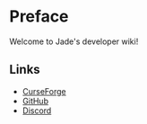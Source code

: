 # Preface

Welcome to Jade's developer wiki!

## Links

 - [CurseForge](https://www.curseforge.com/minecraft/mc-mods/jade)
 - [GitHub](https://github.com/Snownee/Jade)
 - [Discord](https://discord.gg/KzGQW7a)
